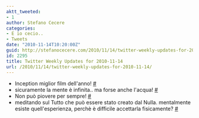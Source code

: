 ```yaml
---
aktt_tweeted:
- 1
author: Stefano Cecere
categories:
- E io cecio..
- Tweets
date: "2010-11-14T10:20:00Z"
guid: http://stefanocecere.com/2010/11/14/twitter-weekly-updates-for-2010-11-14/
id: 2295
title: Twitter Weekly Updates for 2010-11-14
url: /2010/11/14/twitter-weekly-updates-for-2010-11-14/
---
```


<ul class="aktt_tweet_digest">
  <li>
    Inception miglior film dell'anno! <a href="http://twitter.com/StefanoCecere/statuses/3587979465457665" class="aktt_tweet_time">#</a>
  </li>
  <li>
    sicuramente la mente è infinita.. ma forse anche l'acqua! <a href="http://twitter.com/StefanoCecere/statuses/2321416393326592" class="aktt_tweet_time">#</a>
  </li>
  <li>
    Non può piovere per sempre! <a href="http://twitter.com/StefanoCecere/statuses/1877343635251200" class="aktt_tweet_time">#</a>
  </li>
  <li>
    meditando sul Tutto che può essere stato creato dal Nulla. mentalmente esiste quell'esperienza, perchè è difficile accettarla fisicamente? <a href="http://twitter.com/StefanoCecere/statuses/1628847367786496" class="aktt_tweet_time">#</a>
  </li>
</ul>